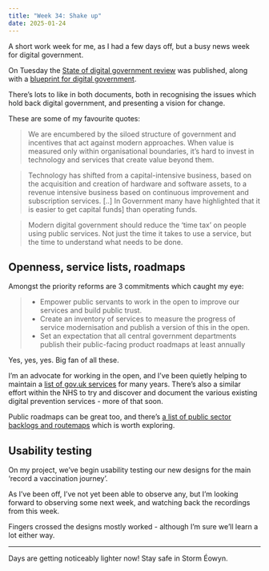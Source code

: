 ```yaml
---
title: "Week 34: Shake up"
date: 2025-01-24
---
```


A short work week for me, as I had a few days off, but a busy news week for digital government.

On Tuesday the [State of digital government review](https://www.gov.uk/government/publications/state-of-digital-government-review/state-of-digital-government-review) was published, along with a [blueprint for digital government](https://www.gov.uk/government/publications/a-blueprint-for-modern-digital-government/a-blueprint-for-modern-digital-government-html).

There’s lots to like in both documents, both in recognising the issues which hold back digital government, and presenting a vision for change.

These are some of my favourite quotes:

>  We are encumbered by the siloed structure of government and incentives that act against modern approaches. When value is measured only within organisational boundaries, it’s hard to invest in technology and services that create value beyond them.

> Technology has shifted from a capital-intensive business, based on the acquisition and creation of hardware and software assets, to a revenue intensive business based on continuous improvement and subscription services. [..] In Government many have highlighted that it is easier to get capital funds] than operating funds.

> Modern digital government should reduce the ‘time tax’ on people using public services. Not just the time it takes to use a service, but the time to understand what needs to be done.

## Openness, service lists, roadmaps

Amongst the priority reforms are 3 commitments which caught my eye:

> * Empower public servants to work in the open to improve our services and build public trust.
> * Create an inventory of services to measure the progress of service modernisation and publish a version of this in the open.
> * Set an expectation that all central government departments publish their public-facing product roadmaps at least annually

Yes, yes, yes. Big fan of all these.

I’m an advocate for working in the open, and I’ve been quietly helping to maintain a [list of gov.uk services](https://govuk-digital-services.herokuapp.com) for many years. There’s also a similar effort within the NHS to try and discover and document the various existing digital prevention services - more of that soon.

Public roadmaps can be great too, and there’s [a list of public sector backlogs and routemaps](https://www.publicbackroads.xyz) which is worth exploring.

## Usability testing

On my project, we’ve begin usability testing our new designs for the main ‘record a vaccination journey’.

As I’ve been off, I’ve not yet been able to observe any, but I’m looking forward to observing some next week, and watching back the recordings from this week.

Fingers crossed the designs mostly worked - although I’m sure we’ll learn a lot either way.

---

Days are getting noticeably lighter now! Stay safe in Storm Éowyn.
